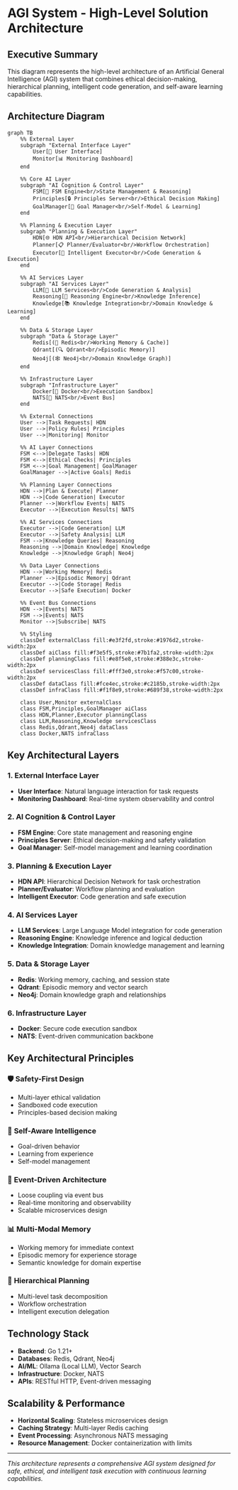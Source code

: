 # AGI System - High-Level Solution Architecture

## Executive Summary

This diagram represents the high-level architecture of an Artificial General Intelligence (AGI) system that combines ethical decision-making, hierarchical planning, intelligent code generation, and self-aware learning capabilities.

## Architecture Diagram

```mermaid
graph TB
    %% External Layer
    subgraph "External Interface Layer"
        User[👤 User Interface]
        Monitor[📊 Monitoring Dashboard]
    end

    %% Core AI Layer
    subgraph "AI Cognition & Control Layer"
        FSM[🧠 FSM Engine<br/>State Management & Reasoning]
        Principles[🔒 Principles Server<br/>Ethical Decision Making]
        GoalManager[🎯 Goal Manager<br/>Self-Model & Learning]
    end

    %% Planning & Execution Layer
    subgraph "Planning & Execution Layer"
        HDN[🌐 HDN API<br/>Hierarchical Decision Network]
        Planner[📋 Planner/Evaluator<br/>Workflow Orchestration]
        Executor[🤖 Intelligent Executor<br/>Code Generation & Execution]
    end

    %% AI Services Layer
    subgraph "AI Services Layer"
        LLM[🤖 LLM Services<br/>Code Generation & Analysis]
        Reasoning[💭 Reasoning Engine<br/>Knowledge Inference]
        Knowledge[📚 Knowledge Integration<br/>Domain Knowledge & Learning]
    end

    %% Data & Storage Layer
    subgraph "Data & Storage Layer"
        Redis[(💾 Redis<br/>Working Memory & Cache)]
        Qdrant[(🔍 Qdrant<br/>Episodic Memory)]
        Neo4j[(🕸️ Neo4j<br/>Domain Knowledge Graph)]
    end

    %% Infrastructure Layer
    subgraph "Infrastructure Layer"
        Docker[🐳 Docker<br/>Execution Sandbox]
        NATS[📡 NATS<br/>Event Bus]
    end

    %% External Connections
    User -->|Task Requests| HDN
    User -->|Policy Rules| Principles
    User -->|Monitoring| Monitor

    %% AI Layer Connections
    FSM <-->|Delegate Tasks| HDN
    FSM <-->|Ethical Checks| Principles
    FSM <-->|Goal Management| GoalManager
    GoalManager -->|Active Goals| Redis

    %% Planning Layer Connections
    HDN -->|Plan & Execute| Planner
    HDN -->|Code Generation| Executor
    Planner -->|Workflow Events| NATS
    Executor -->|Execution Results| NATS

    %% AI Services Connections
    Executor -->|Code Generation| LLM
    Executor -->|Safety Analysis| LLM
    FSM -->|Knowledge Queries| Reasoning
    Reasoning -->|Domain Knowledge| Knowledge
    Knowledge -->|Knowledge Graph| Neo4j

    %% Data Layer Connections
    HDN -->|Working Memory| Redis
    Planner -->|Episodic Memory| Qdrant
    Executor -->|Code Storage| Redis
    Executor -->|Safe Execution| Docker

    %% Event Bus Connections
    HDN -->|Events| NATS
    FSM -->|Events| NATS
    Monitor -->|Subscribe| NATS

    %% Styling
    classDef externalClass fill:#e3f2fd,stroke:#1976d2,stroke-width:2px
    classDef aiClass fill:#f3e5f5,stroke:#7b1fa2,stroke-width:2px
    classDef planningClass fill:#e8f5e8,stroke:#388e3c,stroke-width:2px
    classDef servicesClass fill:#fff3e0,stroke:#f57c00,stroke-width:2px
    classDef dataClass fill:#fce4ec,stroke:#c2185b,stroke-width:2px
    classDef infraClass fill:#f1f8e9,stroke:#689f38,stroke-width:2px

    class User,Monitor externalClass
    class FSM,Principles,GoalManager aiClass
    class HDN,Planner,Executor planningClass
    class LLM,Reasoning,Knowledge servicesClass
    class Redis,Qdrant,Neo4j dataClass
    class Docker,NATS infraClass
```

## Key Architectural Layers

### 1. **External Interface Layer**
- **User Interface**: Natural language interaction for task requests
- **Monitoring Dashboard**: Real-time system observability and control

### 2. **AI Cognition & Control Layer**
- **FSM Engine**: Core state management and reasoning engine
- **Principles Server**: Ethical decision-making and safety validation
- **Goal Manager**: Self-model management and learning coordination

### 3. **Planning & Execution Layer**
- **HDN API**: Hierarchical Decision Network for task orchestration
- **Planner/Evaluator**: Workflow planning and evaluation
- **Intelligent Executor**: Code generation and safe execution

### 4. **AI Services Layer**
- **LLM Services**: Large Language Model integration for code generation
- **Reasoning Engine**: Knowledge inference and logical deduction
- **Knowledge Integration**: Domain knowledge management and learning

### 5. **Data & Storage Layer**
- **Redis**: Working memory, caching, and session state
- **Qdrant**: Episodic memory and vector search
- **Neo4j**: Domain knowledge graph and relationships

### 6. **Infrastructure Layer**
- **Docker**: Secure code execution sandbox
- **NATS**: Event-driven communication backbone

## Key Architectural Principles

### 🛡️ **Safety-First Design**
- Multi-layer ethical validation
- Sandboxed code execution
- Principles-based decision making

### 🧠 **Self-Aware Intelligence**
- Goal-driven behavior
- Learning from experience
- Self-model management

### 🔄 **Event-Driven Architecture**
- Loose coupling via event bus
- Real-time monitoring and observability
- Scalable microservices design

### 📊 **Multi-Modal Memory**
- Working memory for immediate context
- Episodic memory for experience storage
- Semantic knowledge for domain expertise

### 🎯 **Hierarchical Planning**
- Multi-level task decomposition
- Workflow orchestration
- Intelligent execution delegation

## Technology Stack

- **Backend**: Go 1.21+
- **Databases**: Redis, Qdrant, Neo4j
- **AI/ML**: Ollama (Local LLM), Vector Search
- **Infrastructure**: Docker, NATS
- **APIs**: RESTful HTTP, Event-driven messaging

## Scalability & Performance

- **Horizontal Scaling**: Stateless microservices design
- **Caching Strategy**: Multi-layer Redis caching
- **Event Processing**: Asynchronous NATS messaging
- **Resource Management**: Docker containerization with limits

---

*This architecture represents a comprehensive AGI system designed for safe, ethical, and intelligent task execution with continuous learning capabilities.*
